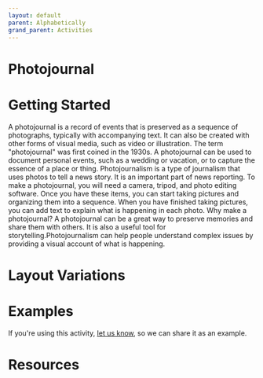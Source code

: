 ```yaml
---
layout: default
parent: Alphabetically
grand_parent: Activities
---
```


# Photojournal

# Getting Started

A photojournal is a record of events that is preserved as a sequence of photographs, typically with accompanying text. It can also be created with other forms of visual media, such as video or illustration. The term "photojournal" was first coined in the 1930s. A photojournal can be used to document personal events, such as a wedding or vacation, or to capture the essence of a place or thing. Photojournalism is a type of journalism that uses photos to tell a news story. It is an important part of news reporting. To make a photojournal, you will need a camera, tripod, and photo editing software. Once you have these items, you can start taking pictures and organizing them into a sequence. When you have finished taking pictures, you can add text to explain what is happening in each photo. Why make a photojournal? A photojournal can be a great way to preserve memories and share them with others. It is also a useful tool for storytelling.Photojournalism can help people understand complex issues by providing a visual account of what is happening.

# Layout Variations
# Examples
If you're using this activity, [let us know](https://github.com/Standards-and-Practices/structured-rapid-development/issues/new?assignees=&labels=documentation&template=example-submission.md&title=Example+of+%5Byour+pattern+here%5D), so we can share it as an example.
# Resources